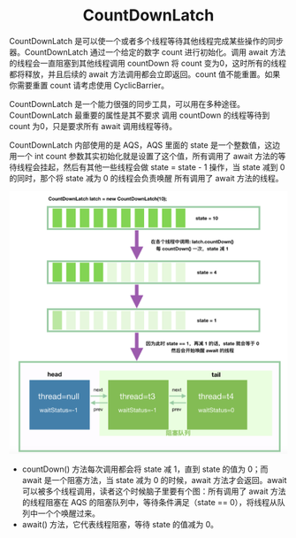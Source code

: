 <h1 align="center">CountDownLatch</h1>

CountDownLatch 是可以使一个或者多个线程等待其他线程完成某些操作的同步器。CountDownLatch 通过一个给定的数字 count 进行初始化。调用 await 方法的线程会一直阻塞到其他线程调用 countDown 将 count 变为0，这时所有的线程都将释放，并且后续的 await 方法调用都会立即返回。count 值不能重置。如果你需要重置 count 请考虑使用 CyclicBarrier。

CountDownLatch 是一个能力很强的同步工具，可以用在多种途径。CountDownLatch 最重要的属性是其不要求 调用 countDown 的线程等待到 count 为0，只是要求所有 await 调用线程等待。

CountDownLatch 内部使用的是 AQS，AQS 里面的 state 是一个整数值，这边用一个 int count 参数其实初始化就是设置了这个值，所有调用了 await 方法的等待线程会挂起，然后有其他一些线程会做 state = state - 1 操作，当 state 减到 0 的同时，那个将 state 减为 0 的线程会负责唤醒 所有调用了 await 方法的线程。

![](media/7-CountDownLatch-29ecd.png)

  - countDown() 方法每次调用都会将 state 减 1，直到 state 的值为 0；而 await 是一个阻塞方法，当 state 减为 0 的时候，await 方法才会返回。await 可以被多个线程调用，读者这个时候脑子里要有个图：所有调用了 await 方法的线程阻塞在 AQS 的阻塞队列中，等待条件满足（state == 0），将线程从队列中一个个唤醒过来。
  - await() 方法，它代表线程阻塞，等待 state 的值减为 0。

